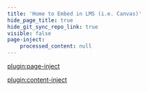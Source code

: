 ```yaml
---
title: 'Home to Embed in LMS (i.e. Canvas)'
hide_page_title: true
hide_git_sync_repo_link: true
visible: false
page-inject:
    processed_content: null
---
```


[plugin:page-inject](/home/_unit-preparations)

[plugin:content-inject](/home/_important-reminders)
